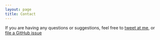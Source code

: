 ```yaml
---
layout: page
title: Contact
---
```

If you are having any questions or suggestions, feel free to [tweet at me](https://twitter.com/intent/tweet?text=%40paululele), or [file a GitHub issue](https://github.com/dressedfez/dressedfez.github.io/issues/new)

